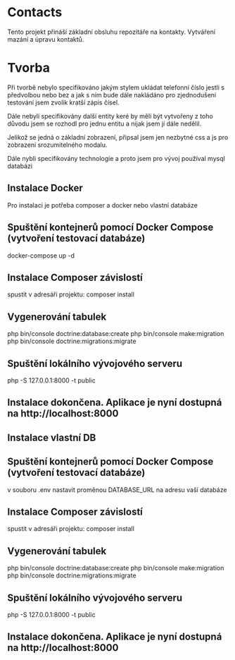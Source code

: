 # Contacts

Tento projekt přináší základní obsluhu repozitáře na kontakty. Vytváření mazání a úpravu kontaktů.

# Tvorba

Při tvorbě nebylo specifikováno jakým stylem ukládat telefonní číslo jestli s předvolbou nebo bez a jak s ním bude dále nakládáno pro zjednodušení testování jsem zvolik kratší zápis čísel.

Dále nebyli specifikovány další entity keré by měli být vytvořeny z toho důvodu jsem se rozhodl pro jednu entitu a nijak jsem jí dále nedělil.

Jelikož se jedná o základní zobrazení, připsal jsem jen nezbytné css a js pro zobrazení srozumitelného modalu.

Dále nybli specifikovány technologie a proto jsem pro vývoj používal mysql databázi

## Instalace Docker
Pro instalaci je potřeba composer a docker nebo vlastní databáze

## Spuštění kontejnerů pomocí Docker Compose (vytvoření testovací databáze)
docker-compose up -d

## Instalace Composer závislostí
spustit v adresáři projektu: 
composer install

## Vygenerování tabulek
php bin/console doctrine:database:create
php bin/console make:migration
php bin/console doctrine:migrations:migrate

## Spuštění lokálního vývojového serveru
php -S 127.0.0.1:8000 -t public

## Instalace dokončena. Aplikace je nyní dostupná na http://localhost:8000



## Instalace vlastní DB

## Spuštění kontejnerů pomocí Docker Compose (vytvoření testovací databáze)
v souboru .env nastavit proměnou DATABASE_URL na adresu vaší databáze

## Instalace Composer závislostí
spustit v adresáři projektu: 
composer install

## Vygenerování tabulek
php bin/console doctrine:database:create
php bin/console make:migration
php bin/console doctrine:migrations:migrate

## Spuštění lokálního vývojového serveru
php -S 127.0.0.1:8000 -t public

## Instalace dokončena. Aplikace je nyní dostupná na http://localhost:8000